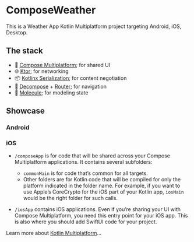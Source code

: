 # ComposeWeather

This is a Weather App Kotlin Multiplatform project targeting Android, iOS, Desktop.

## The stack
- 🧩 [Compose Multiplatform](https://github.com/JetBrains/compose-multiplatform); for shared UI
- 🌐 [Ktor](https://github.com/ktorio/ktor); for networking
- 📦 [Kotlinx Serialization](https://github.com/Kotlin/kotlinx.serialization); for content negotiation
- 🚏 [Decompose](https://github.com/arkivanov/Decompose) + [Router](https://github.com/xxfast/Decompose-Router); for navigation
- 🧪 [Molecule](https://github.com/cashapp/molecule); for modeling state

## Showcase

### Android

### iOS

* `/composeApp` is for code that will be shared across your Compose Multiplatform applications.
  It contains several subfolders:
  - `commonMain` is for code that’s common for all targets.
  - Other folders are for Kotlin code that will be compiled for only the platform indicated in the folder name.
    For example, if you want to use Apple’s CoreCrypto for the iOS part of your Kotlin app,
    `iosMain` would be the right folder for such calls.

* `/iosApp` contains iOS applications. Even if you’re sharing your UI with Compose Multiplatform, 
  you need this entry point for your iOS app. This is also where you should add SwiftUI code for your project.


Learn more about [Kotlin Multiplatform](https://www.jetbrains.com/help/kotlin-multiplatform-dev/get-started.html)…